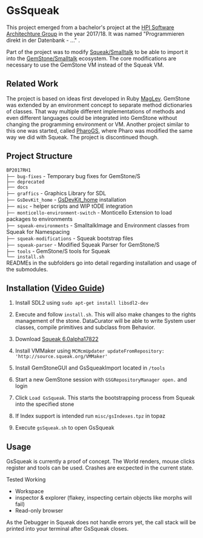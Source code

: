 # GsSqueak

This project emerged from a bachelor's project at the [HPI Software Architechture Group](https://github.com/hpi-swa-lab) in the year 2017/18. It was named "Programmieren direkt in der Datenbank - ..." .

Part of the project was to modify [Squeak/Smalltalk](https://squeak.org/) to be able to import it into the [GemStone/Smalltalk](https://gemtalksystems.com/products/gs64/) ecosystem. The core modifications are necessary to use the GemStone VM instead of the Squeak VM.

## Related Work

The project is based on ideas first developed in Ruby [MagLev](https://github.com/MagLev/maglev). GemStone was extended by an environment concept to separate method dictionaries of classes. That way multiple different implementations of methods and even different languages could be integrated into GemStone without changing the programming environment or VM.
Another project similar to this one was started, called [PharoGS](https://github.com/dalehenrich/PharoGs), where Pharo was modified the same way we did with Squeak. The project is discontinued though.

## Project Structure
`BP2017RH1`  
`├── bug-fixes` - Temporary bug fixes for GemStone/S  
`├── deprecated`  
`├── docs`  
`├── graffics` - Graphics Library for SDL  
`├── GsDevKit_home` - [GsDevKit_home](https://github.com/GsDevKit/GsDevKit_home) installation  
`├── misc` - helper scripts and WIP tODE integration  
`├── monticello-environment-switch` - Monticello Extension to load packages to environments  
`├── squeak-environments` - SmalltalkImage and Environment classes from Squeak for Namespacing  
`├── squeak-modifications` - Squeak bootstrap files  
`├── squeak-parser` - Modified Squeak Parser for GemStone/S  
`├── tools` - GemStone/S tools for Squeak  
`└── install.sh`  
READMEs in the subfolders go into detail regarding installation and usage of the submodules.

## Installation ([Video Guide](https://youtu.be/TLOmrb4Ty14))

1. Install SDL2 using `sudo apt-get install libsdl2-dev`

2. Execute and follow `install.sh`. This will also make changes to the rights management of the stone. DataCurator will be able to write System user classes, compile primitives and subclass from Behavior.

3. Download [Squeak 6.0alpha17822](http://files.squeak.org/6.0alpha/Squeak6.0alpha-17822-64bit/)

4. Install VMMaker using `MCMcmUpdater updateFromRepository: 'http://source.squeak.org/VMMaker'`

5. Install GemStoneGUI and GsSqueakImport located in `/tools`

6. Start a new GemStone session with `GSGRepositoryManager open.` and login

7. Click `Load GsSqueak`. This starts the bootstrapping process from Squeak into the specified stone

8. If Index support is intended run `misc/gsIndexes.tpz` in topaz

9. Execute `gsSqueak.sh` to open GsSqueak

## Usage

GsSqueak is currently a proof of concept. The World renders, mouse clicks register and tools can be used. Crashes are excpected in the current state.

Tested Working
  - Workspace
  - inspector & explorer (flakey, inspecting certain objects like morphs will fail)
  - Read-only browser
  
As the Debugger in Squeak does not handle errors yet, the call stack will be printed into your terminal after GsSqueak closes.
